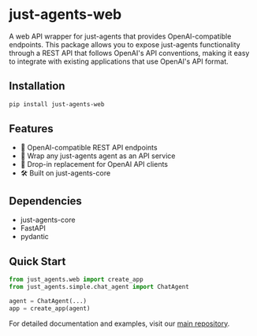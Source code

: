 # just-agents-web

A web API wrapper for just-agents that provides OpenAI-compatible endpoints. This package allows you to expose just-agents functionality through a REST API that follows OpenAI's API conventions, making it easy to integrate with existing applications that use OpenAI's API format.

## Installation

```bash
pip install just-agents-web
```

## Features

- 🔄 OpenAI-compatible REST API endpoints
- 🤖 Wrap any just-agents agent as an API service
- 🔌 Drop-in replacement for OpenAI API clients
- 🛠️ Built on just-agents-core

## Dependencies

- just-agents-core
- FastAPI
- pydantic

## Quick Start

```python
from just_agents.web import create_app
from just_agents.simple.chat_agent import ChatAgent

agent = ChatAgent(...)
app = create_app(agent)
```

For detailed documentation and examples, visit our [main repository](https://github.com/longevity-genie/just-agents).
